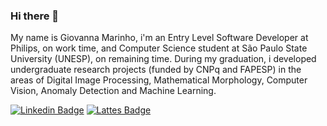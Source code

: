 ### Hi there 👋
My name is Giovanna Marinho, i'm an Entry Level Software Developer at Philips, on work time, and Computer Science student at São Paulo State University (UNESP), on remaining time. During my graduation, i developed undergraduate research projects (funded by CNPq and FAPESP) in the areas of Digital Image Processing, Mathematical Morphology, Computer Vision, Anomaly Detection and Machine Learning.

<p>
  
[![Linkedin Badge](https://img.shields.io/badge/-LinkedIn-blue?style=flat-square&logo=Linkedin&logoColor=white&link=https://www.linkedin.com/in/giovanna-carreira-marinho-b49030170/)](https://www.linkedin.com/in/giovanna-carreira-marinho-b49030170/)
[![Lattes Badge](https://img.shields.io/badge/Lattes-blue?link=http://lattes.cnpq.br/3261077745815886)](http://lattes.cnpq.br/3261077745815886)

</p>
